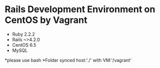 # Rails Development Environment on CentOS by Vagrant

- Ruby 2.2.2
- Rails ~>4.2.0
- CentOS 6.5
- MySQL

*please use bash
*Folder synced host:'./' with VM:'/vagrant'
